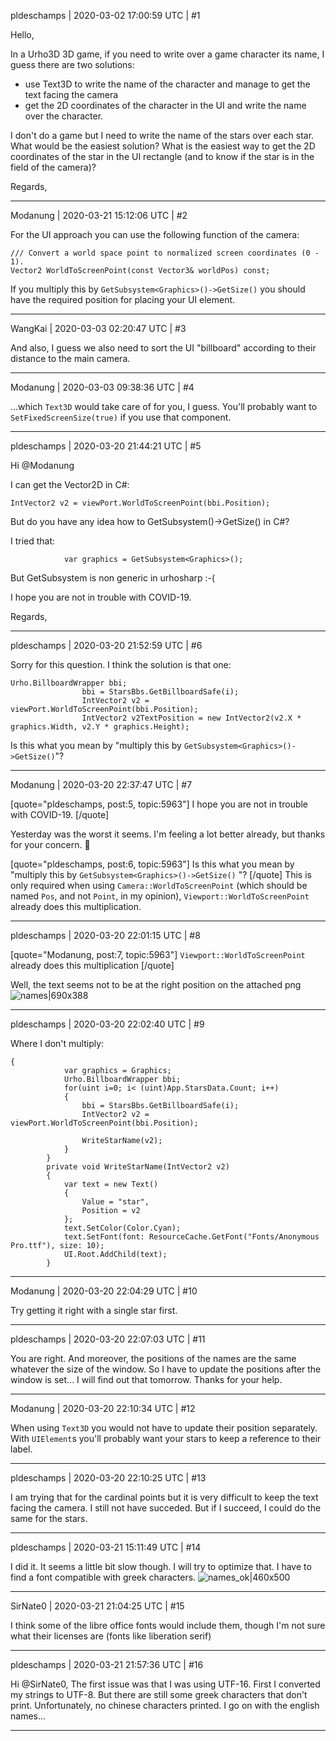 pldeschamps | 2020-03-02 17:00:59 UTC | #1

Hello,

In a Urho3D 3D game, if you need to write over a game character its name, I guess there are two solutions:
- use Text3D to write the name of the character and manage to get the text facing the camera
- get the 2D coordinates of the character in the UI and write the name over the character.

I don't do a game but I need to write the name of the stars over each star.
What would be the easiest solution?
What is the easiest way to get the 2D coordinates of the star in the UI rectangle (and to know if the star is in the field of the camera)?

Regards,

-------------------------

Modanung | 2020-03-21 15:12:06 UTC | #2

For the UI approach you can use the following function of the camera:
```
/// Convert a world space point to normalized screen coordinates (0 - 1).
Vector2 WorldToScreenPoint(const Vector3& worldPos) const;
```
If you multiply this by `GetSubsystem<Graphics>()->GetSize()` you should have the required position for placing your UI element.

-------------------------

WangKai | 2020-03-03 02:20:47 UTC | #3

And also, I guess we also need to sort the UI "billboard" according to their distance to the main camera.

-------------------------

Modanung | 2020-03-03 09:38:36 UTC | #4

...which `Text3D` would take care of for you, I guess. You'll probably want to `SetFixedScreenSize(true)` if you use that component.

-------------------------

pldeschamps | 2020-03-20 21:44:21 UTC | #5

Hi @Modanung

I can get the Vector2D in C#:
```
IntVector2 v2 = viewPort.WorldToScreenPoint(bbi.Position);
```
But do you have any idea how to GetSubsystem<Graphics>()->GetSize() in C#?

I tried that:
```
            var graphics = GetSubsystem<Graphics>();
```
But GetSubsystem is non generic in urhosharp :-( 

I hope you are not in trouble with COVID-19.

Regards,

-------------------------

pldeschamps | 2020-03-20 21:52:59 UTC | #6

Sorry for this question.
I think the solution is that one:
```
Urho.BillboardWrapper bbi;
                bbi = StarsBbs.GetBillboardSafe(i);
                IntVector2 v2 = viewPort.WorldToScreenPoint(bbi.Position);
                IntVector2 v2TextPosition = new IntVector2(v2.X * graphics.Width, v2.Y * graphics.Height);
```
Is this what you mean by "multiply this by  `GetSubsystem<Graphics>()->GetSize()`"?

-------------------------

Modanung | 2020-03-20 22:37:47 UTC | #7

[quote="pldeschamps, post:5, topic:5963"]
I hope you are not in trouble with COVID-19.
[/quote]

Yesterday was the worst it seems. I'm feeling a lot better already, but thanks for your concern. :slightly_smiling_face:

[quote="pldeschamps, post:6, topic:5963"]
Is this what you mean by "multiply this by `GetSubsystem<Graphics>()->GetSize()` "?
[/quote]
This is only required when using `Camera::WorldToScreenPoint` (which should be named `Pos`, and not `Point`, in my opinion), `Viewport::WorldToScreenPoint` already does this multiplication.

-------------------------

pldeschamps | 2020-03-20 22:01:15 UTC | #8

[quote="Modanung, post:7, topic:5963"]
`Viewport::WorldToScreenPoint` already does this multiplication
[/quote]

Well, the text seems not to be at the right position on the attached png
![names|690x388](upload://hfVvKIV7YXO6kdcExikBieXmFia.png)

-------------------------

pldeschamps | 2020-03-20 22:02:40 UTC | #9

Where I don't multiply:
```
{
            var graphics = Graphics;
            Urho.BillboardWrapper bbi;
            for(uint i=0; i< (uint)App.StarsData.Count; i++)
            {
                bbi = StarsBbs.GetBillboardSafe(i);
                IntVector2 v2 = viewPort.WorldToScreenPoint(bbi.Position);

                WriteStarName(v2);
            }
        }
        private void WriteStarName(IntVector2 v2)
        {
            var text = new Text()
            {
                Value = "star",
                Position = v2
            };
            text.SetColor(Color.Cyan);
            text.SetFont(font: ResourceCache.GetFont("Fonts/Anonymous Pro.ttf"), size: 10);
            UI.Root.AddChild(text);
        }
```

-------------------------

Modanung | 2020-03-20 22:04:29 UTC | #10

Try getting it right with a single star first.

-------------------------

pldeschamps | 2020-03-20 22:07:03 UTC | #11

You are right.
And moreover, the positions of the names are the same whatever the size of the window. So I have to update the positions after the window is set...
I will find out that tomorrow.
Thanks for your help.

-------------------------

Modanung | 2020-03-20 22:10:34 UTC | #12

When using `Text3D` you would not have to update their position separately. With `UIElement`s you'll probably want your stars to keep a reference to their label.

-------------------------

pldeschamps | 2020-03-20 22:10:25 UTC | #13

I am trying that for the cardinal points but it is very difficult to keep the text facing the camera. I still not have succeded. But if I succeed, I could do the same for the stars.

-------------------------

pldeschamps | 2020-03-21 15:11:49 UTC | #14

I did it. It seems a little bit slow though. I will try to optimize that.
I have to find a font compatible with greek characters.
![names_ok|460x500](upload://hD8jDoaxJLxkzXiQzM2kDogDKpy.png)

-------------------------

SirNate0 | 2020-03-21 21:04:25 UTC | #15

I think some of the libre office fonts would include them, though I'm not sure what their licenses are (fonts like liberation serif)

-------------------------

pldeschamps | 2020-03-21 21:57:36 UTC | #16

Hi @SirNate0,
The first issue was that I was using UTF-16. First I converted my strings to UTF-8. But there are still some greek characters that don't print. Unfortunately, no chinese characters printed.
I go on with the english names...

-------------------------


